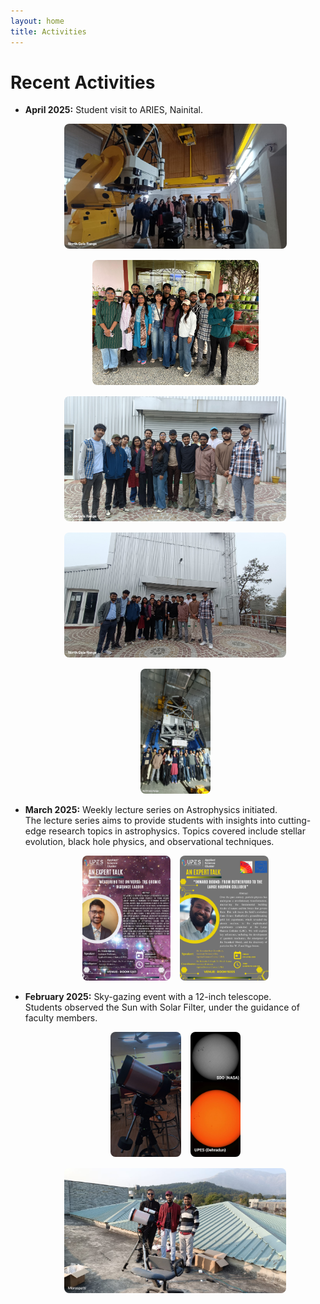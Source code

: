 ```yaml
---
layout: home
title: Activities
---
```


# Recent Activities

- **April 2025:** Student visit to ARIES, Nainital.  
  <div style="display: flex; flex-wrap: wrap; gap: 15px; margin-top: 10px; justify-content: center;">
    <a href="assests/images/ARIES_TRIP_2025/WhatsApp Image 2025-04-10 at 16.08.42_49bae8cc.jpg" target="_blank">
      <img src="assests/images/ARIES_TRIP_2025/WhatsApp Image 2025-04-10 at 16.08.42_49bae8cc.jpg" alt="ARIES Trip 1" style="width: auto; height: 200px; object-fit: cover; border-radius: 8px;">
    </a>
    <a href="assests/images/ARIES_TRIP_2025/IMG-20250413-WA0017.jpg" target="_blank">
      <img src="assests/images/ARIES_TRIP_2025/IMG-20250413-WA0017.jpg" alt="ARIES Trip 2" style="width: auto; height: 200px; object-fit: cover; border-radius: 8px;">
    </a>
    <a href="assests/images/ARIES_TRIP_2025/IMG-20250413-WA0051.jpg" target="_blank">
      <img src="assests/images/ARIES_TRIP_2025/IMG-20250413-WA0051.jpg" alt="ARIES Trip 3" style="width: auto; height: 200px; object-fit: cover; border-radius: 8px;">
    </a>
    <a href="assests/images/ARIES_TRIP_2025/WhatsApp Image 2025-04-10 at 15.30.12_ad61e5fc.jpg" target="_blank">
      <img src="assests/images/ARIES_TRIP_2025/WhatsApp Image 2025-04-10 at 15.30.12_ad61e5fc.jpg" alt="ARIES Trip 4" style="width: auto; height: 200px; object-fit: cover; border-radius: 8px;">
    </a>
    <a href="assests/images/ARIES_TRIP_2025/WhatsApp Image 2025-04-10 at 16.08.56_b245eda9.jpg" target="_blank">
      <img src="assests/images/ARIES_TRIP_2025/WhatsApp Image 2025-04-10 at 16.08.56_b245eda9.jpg" alt="ARIES Trip 5" style="width: auto; height: 200px; object-fit: cover; border-radius: 8px;">
    </a>
  </div>

- **March 2025:** Weekly lecture series on Astrophysics initiated.  
  The lecture series aims to provide students with insights into cutting-edge research topics in astrophysics. Topics covered include stellar evolution, black hole physics, and observational techniques.
  <div style="display: flex; flex-wrap: wrap; gap: 15px; margin-top: 10px; justify-content: center;">
    <a href="assests/images/LECTURE_SERIES_2025/nitesh_talk_poster.jpg" target="_blank">
      <img src="assests/images/LECTURE_SERIES_2025/nitesh_talk_poster.jpg" alt="Lecture Series Poster 1" style="width: auto; height: 200px; object-fit: cover; border-radius: 8px;">
    </a>
    <a href="assests/images/LECTURE_SERIES_2025/suvankar.jpg" target="_blank">
      <img src="assests/images/LECTURE_SERIES_2025/suvankar.jpg" alt="Lecture Series Poster 2" style="width: auto; height: 200px; object-fit: cover; border-radius: 8px;">
    </a>
  </div>

- **February 2025:** Sky-gazing event with a 12-inch telescope.  
  Students observed the Sun with Solar Filter, under the guidance of faculty members.
  <div style="display: flex; flex-wrap: wrap; gap: 15px; margin-top: 10px; justify-content: center;">
    <a href="assests/images/facilities/telescope.jpg" target="_blank">
      <img src="assests/images/facilities/telescope.jpg" alt="Telescope 1" style="width: auto; height: 200px; object-fit: cover; border-radius: 8px;">
    </a>
    <a href="assests/images/facilities/sun.jpg" target="_blank">
      <img src="assests/images/facilities/sun.jpg" alt="Telescope 2" style="width: auto; height: 200px; object-fit: cover; border-radius: 8px;">
    </a>
    <a href="assests/images/facilities/telescope_roof.jpg" target="_blank">
      <img src="assests/images/facilities/telescope_roof.jpg" alt="Telescope 3" style="width: auto; height: 200px; object-fit: cover; border-radius: 8px;">
    </a>
  </div>
